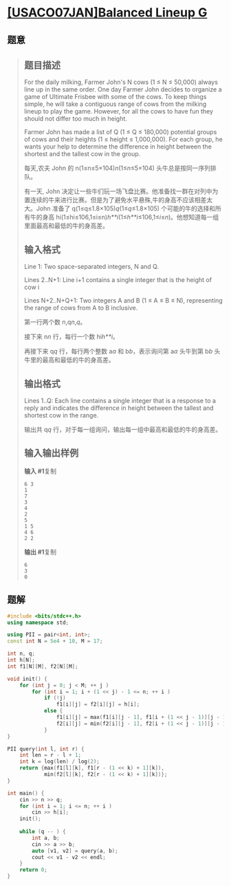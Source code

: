 #  [[USACO07JAN]Balanced Lineup G](https://www.luogu.com.cn/problem/P2880)

## 题意

>   ## 题目描述
>
>   For the daily milking, Farmer John's N cows (1 ≤ N ≤ 50,000) always line up in the same order. One day Farmer John decides to organize a game of Ultimate Frisbee with some of the cows. To keep things simple, he will take a contiguous range of cows from the milking lineup to play the game. However, for all the cows to have fun they should not differ too much in height.
>
>   Farmer John has made a list of Q (1 ≤ Q ≤ 180,000) potential groups of cows and their heights (1 ≤ height ≤ 1,000,000). For each group, he wants your help to determine the difference in height between the shortest and the tallest cow in the group.
>
>   每天,农夫 John 的 n(1≤n≤5×104)*n*(1≤*n*≤5×104) 头牛总是按同一序列排队。
>
>   有一天, John 决定让一些牛们玩一场飞盘比赛。他准备找一群在对列中为置连续的牛来进行比赛。但是为了避免水平悬殊,牛的身高不应该相差太大。John 准备了 q(1≤q≤1.8×105)*q*(1≤*q*≤1.8×105) 个可能的牛的选择和所有牛的身高 hi(1≤hi≤106,1≤i≤n)*h**i*(1≤*h**i*≤106,1≤*i*≤*n*)。他想知道每一组里面最高和最低的牛的身高差。
>
>   ## 输入格式
>
>   Line 1: Two space-separated integers, N and Q.
>
>   Lines 2..N+1: Line i+1 contains a single integer that is the height of cow i
>
>   Lines N+2..N+Q+1: Two integers A and B (1 ≤ A ≤ B ≤ N), representing the range of cows from A to B inclusive.
>
>   第一行两个数 n,q*n*,*q*。
>
>   接下来 n*n* 行，每行一个数 hi*h**i*。
>
>   再接下来 q*q* 行，每行两个整数 a*a* 和 b*b*，表示询问第 a*a* 头牛到第 b*b* 头牛里的最高和最低的牛的身高差。
>
>   ## 输出格式
>
>   Lines 1..Q: Each line contains a single integer that is a response to a reply and indicates the difference in height between the tallest and shortest cow in the range.
>
>   输出共 q*q* 行，对于每一组询问，输出每一组中最高和最低的牛的身高差。
>
>   ## 输入输出样例
>
>   **输入 #1**复制
>
>   ```
>   6 3
>   1
>   7
>   3
>   4
>   2
>   5
>   1 5
>   4 6
>   2 2
>   ```
>
>   **输出 #1**复制
>
>   ```
>   6
>   3
>   0
>   ```

## 题解



```c++
#include <bits/stdc++.h>
using namespace std;

using PII = pair<int, int>;
const int N = 5e4 + 10, M = 17;

int n, q;
int h[N];
int f1[N][M], f2[N][M];

void init() {
    for (int j = 0; j < M; ++ j )
        for (int i = 1; i + (1 << j) - 1 <= n; ++ i )
            if (!j)
                f1[i][j] = f2[i][j] = h[i];
            else {
                f1[i][j] = max(f1[i][j - 1], f1[i + (1 << j - 1)][j - 1]);
                f2[i][j] = min(f2[i][j - 1], f2[i + (1 << j - 1)][j - 1]);
            }
}

PII query(int l, int r) {
    int len = r - l + 1;
    int k = log(len) / log(2);
    return {max(f1[l][k], f1[r - (1 << k) + 1][k]),
            min(f2[l][k], f2[r - (1 << k) + 1][k])};
}

int main() {
    cin >> n >> q;
    for (int i = 1; i <= n; ++ i )
        cin >> h[i];
    init();
    
    while (q -- ) {
        int a, b;
        cin >> a >> b;
        auto [v1, v2] = query(a, b);
        cout << v1 - v2 << endl;
    }
    return 0;
}
```



```python3

```

